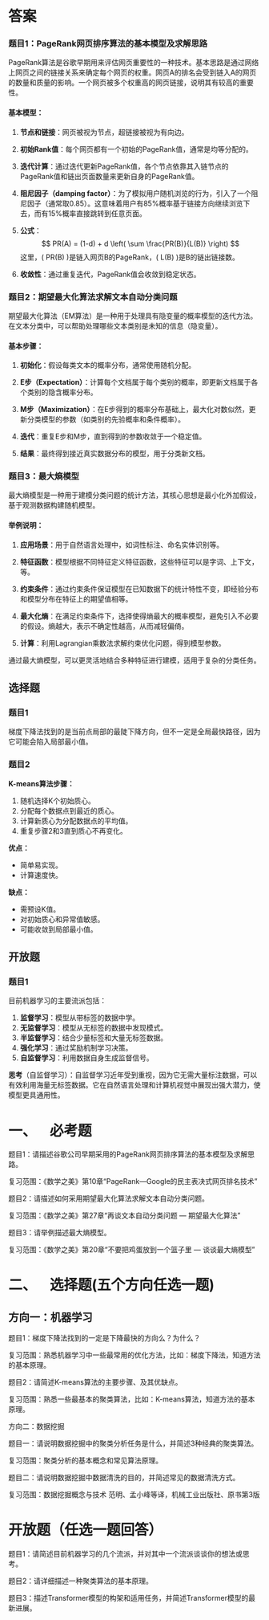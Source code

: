 

# 答案

### 题目1：PageRank网页排序算法的基本模型及求解思路

PageRank算法是谷歌早期用来评估网页重要性的一种技术。基本思路是通过网络上网页之间的链接关系来确定每个网页的权重。网页A的排名会受到链入A的网页的数量和质量的影响。一个网页被多个权重高的网页链接，说明其有较高的重要性。

#### 基本模型：

1. **节点和链接**：网页被视为节点，超链接被视为有向边。
   
2. **初始Rank值**：每个网页都有一个初始的PageRank值，通常是均等分配的。
   
3. **迭代计算**：通过迭代更新PageRank值，各个节点依靠其入链节点的PageRank值和链出页面数量来更新自身的PageRank值。

4. **阻尼因子（damping factor）**：为了模拟用户随机浏览的行为，引入了一个阻尼因子（通常取0.85）。这意味着用户有85%概率基于链接方向继续浏览下去，而有15%概率直接跳转到任意页面。

5. **公式**：
$$   
   PR(A) = (1-d) + d \left( \sum \frac{PR(B)}{L(B)} \right)
   $$
   这里，\( PR(B) \)是链入网页B的PageRank，\( L(B) \)是B的链出链接数。

6. **收敛性**：通过重复迭代，PageRank值会收敛到稳定状态。

### 题目2：期望最大化算法求解文本自动分类问题

期望最大化算法（EM算法）是一种用于处理具有隐变量的概率模型的迭代方法。在文本分类中，可以帮助处理哪些文本类别是未知的信息（隐变量）。

#### 基本步骤：

1. **初始化**：假设每类文本的概率分布，通常使用随机分配。

2. **E步（Expectation）**：计算每个文档属于每个类别的概率，即更新文档属于各个类别的隐含概率分布。

3. **M步（Maximization）**：在E步得到的概率分布基础上，最大化对数似然，更新分类模型的参数（如类别的先验概率和条件概率）。

4. **迭代**：重复E步和M步，直到得到的参数收敛于一个稳定值。

5. **结果**：最终得到接近真实数据分布的模型，用于分类新文档。

### 题目3：最大熵模型

最大熵模型是一种用于建模分类问题的统计方法，其核心思想是最小化外加假设，基于观测数据构建随机模型。

#### 举例说明：

1. **应用场景**：用于自然语言处理中，如词性标注、命名实体识别等。

2. **特征函数**：模型根据不同特征定义特征函数，这些特征可以是字词、上下文，等。

3. **约束条件**：通过约束条件保证模型在已知数据下的统计特性不变，即经验分布和模型分布在特征上的期望值相等。

4. **最大化熵**：在满足约束条件下，选择使得熵最大的概率模型，避免引入不必要的假设。熵越大，表示不确定性越高，从而减轻偏倚。

5. **计算**：利用Lagrangian乘数法求解约束优化问题，得到模型参数。

通过最大熵模型，可以更灵活地结合多种特征进行建模，适用于复杂的分类任务。

## 选择题
### 题目1
梯度下降法找到的是当前点局部的最陡下降方向，但不一定是全局最快路径，因为它可能会陷入局部最小值。

### 题目2
**K-means算法步骤：**
1. 随机选择K个初始质心。
2. 分配每个数据点到最近的质心。
3. 计算新质心为分配数据点的平均值。
4. 重复步骤2和3直到质心不再变化。

**优点：**
- 简单易实现。
- 计算速度快。

**缺点：**
- 需预设K值。
- 对初始质心和异常值敏感。
- 可能收敛到局部最小值。

## 开放题
### 题目1
目前机器学习的主要流派包括：
1. **监督学习**：模型从带标签的数据中学。
2. **无监督学习**：模型从无标签的数据中发现模式。
3. **半监督学习**：结合少量标签和大量无标签数据。
4. **强化学习**：通过奖励机制学习决策。
5. **自监督学习**：利用数据自身生成监督信号。

**思考**（自监督学习）：自监督学习近年受到重视，因为它无需大量标注数据，可以有效利用海量无标签数据。它在自然语言处理和计算机视觉中展现出强大潜力，使模型更具通用性。

# 一、    必考题

题目1：请描述谷歌公司早期采用的PageRank网页排序算法的基本模型及求解思路。

复习范围：《数学之美》第10章“PageRank—Google的民主表决式网页排名技术”

题目2：请描述如何采用期望最大化算法求解文本自动分类问题。

复习范围：《数学之美》第27章“再谈文本自动分类问题 — 期望最大化算法”

题目3：请举例描述最大熵模型。

复习范围：《数学之美》第20章“不要把鸡蛋放到一个篮子里 — 谈谈最大熵模型”

# 二、    选择题(五个方向任选一题)

## 方向一：机器学习

题目1：梯度下降法找到的一定是下降最快的方向么？为什么？

复习范围：熟悉机器学习中一些最常用的优化方法，比如：梯度下降法，知道方法的基本原理。

题目2：请简述K-means算法的主要步骤、及其优缺点。

复习范围：熟悉一些最基本的聚类算法，比如：K-means算法，知道方法的基本原理。

方向二：数据挖掘

题目一：请说明数据挖掘中的聚类分析任务是什么，并简述3种经典的聚类算法。

复习范围：聚类分析的基本概念和常见算法原理。

题目二：请说明数据挖掘中数据清洗的目的，并简述常见的数据清洗方式。

复习范围：数据挖掘概念与技术 范明、孟小峰等译，机械工业出版社、原书第3版


# **开放题（任选一题回答）**

题目1：请简述目前机器学习的几个流派，并对其中一个流派谈谈你的想法或思考。

题目2：请详细描述一种聚类算法的基本原理。

题目3：描述Transformer模型的构架和适用任务，并简述Transformer模型的最新进展。

